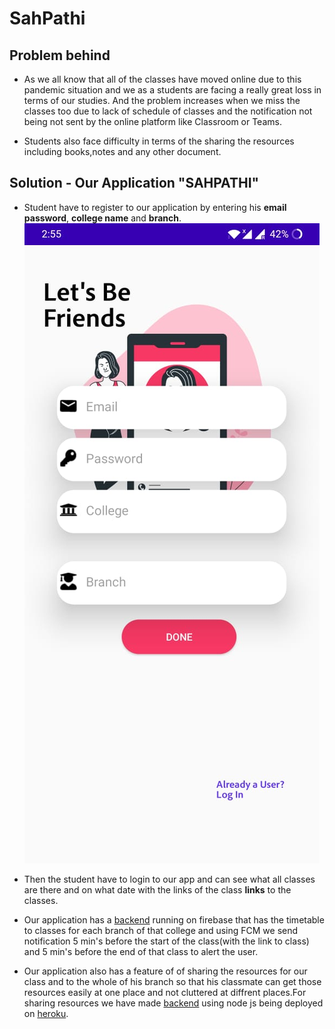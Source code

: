 # SahPathi

## Problem behind

- As we all know that all of the classes have moved online due to this pandemic situation and we as a students are facing a really great loss in terms of our studies. And the problem increases when we miss the classes too due to lack of schedule of classes and the notification not being not sent by the online platform like Classroom or Teams.<br>

- Students also face difficulty in terms of the sharing the resources including books,notes and any other document.

## Solution - Our Application "SAHPATHI"

- Student have to register to our application by entering his **email** **password**, **college name** and **branch**.
  ![](screeshot\1.jpeg)

- Then the student have to login to our app and can see what all classes are there and on what date with the links of the class **links** to the classes.

- Our application has a [backend](https://github.com/tushar912/Hack-CBS) running on firebase that has the timetable to classes for each branch of that college and using FCM we send notification 5 min's before the start of the class(with the link to class) and 5 min's before the end of that class to alert the user.

- Our application also has a feature of of sharing the resources for our class and to the whole of his branch so that his classmate can get those resources easily at one place and not cluttered at diffrent places.For sharing resources we have made [backend](https://github.com/loneWarrior581/hackCBS-api) using node js being deployed on [heroku](https://hackcbs.herokuapp.com/).
